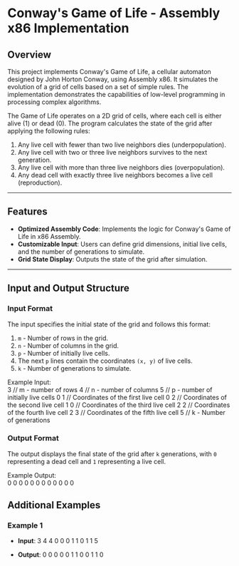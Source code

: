 # **Conway's Game of Life - Assembly x86 Implementation**  

## **Overview**  
This project implements Conway's Game of Life, a cellular automaton designed by John Horton Conway, using Assembly x86. It simulates the evolution of a grid of cells based on a set of simple rules. The implementation demonstrates the capabilities of low-level programming in processing complex algorithms.

The Game of Life operates on a 2D grid of cells, where each cell is either alive (1) or dead (0). The program calculates the state of the grid after applying the following rules:  
1. Any live cell with fewer than two live neighbors dies (underpopulation).  
2. Any live cell with two or three live neighbors survives to the next generation.  
3. Any live cell with more than three live neighbors dies (overpopulation).  
4. Any dead cell with exactly three live neighbors becomes a live cell (reproduction).  

---

## **Features**  
- **Optimized Assembly Code**: Implements the logic for Conway's Game of Life in x86 Assembly.  
- **Customizable Input**: Users can define grid dimensions, initial live cells, and the number of generations to simulate.  
- **Grid State Display**: Outputs the state of the grid after simulation.  

---

## **Input and Output Structure**  

### Input Format  
The input specifies the initial state of the grid and follows this format:  
1. `m` - Number of rows in the grid.  
2. `n` - Number of columns in the grid.  
3. `p` - Number of initially live cells.  
4. The next `p` lines contain the coordinates `(x, y)` of live cells.  
5. `k` - Number of generations to simulate.  

Example Input:  
3 // m - number of rows 4 // n - number of columns 5 // p - number of initially live cells 0 1 // Coordinates of the first live cell 0 2 // Coordinates of the second live cell 1 0 // Coordinates of the third live cell 2 2 // Coordinates of the fourth live cell 2 3 // Coordinates of the fifth live cell 5 // k - Number of generations


### Output Format  
The output displays the final state of the grid after `k` generations, with `0` representing a dead cell and `1` representing a live cell.

Example Output:  
0 0 0 0
0 0 0 0
0 0 0 0

## **Additional Examples**  

### Example 1  
- **Input**:
3
4
4
0 0
0 1
1 0
1 1
5

- **Output**:
0 0 0 0
0 1 1 0
0 1 1 0
